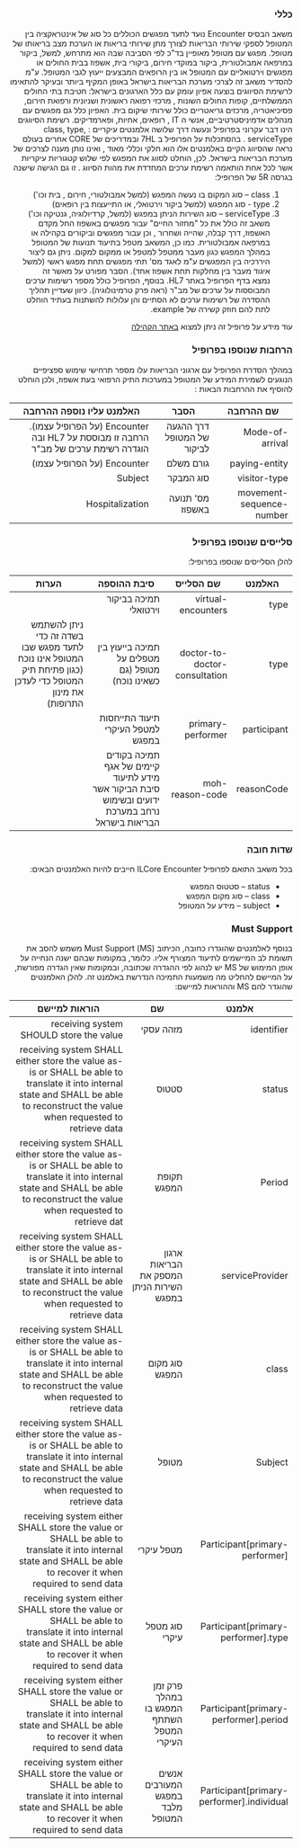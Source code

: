 <div dir="rtl" markdown="1">

### כללי
משאב הבסיס Encounter  נועד לתעד מפגשים הכוללים כל סוג של אינטראקציה בין המטופל לספקי שירותי הבריאות לצורך מתן שירותי בריאות או הערכת מצב בריאותו של מטופל. מפגש עם מטופל מאופיין בד"כ לפי הסביבה שבה הוא מתרחש, למשל, ביקור במרפאה אמבולטורית, ביקור במוקדי חירום, ביקורי בית, אשפוז בבית החולים או מפגשים וירטואליים עם המטופל או בין הרופאים המבצעים ייעוץ לגבי המטופל. ע"מ להסדיר משאב זה לצרכי מערכת הבריאות בישראל באופן המקיף ביותר ובעיקר להתאימו לרשימת הסיווגים בוצעה אפיון עומק עם כלל הארגונים בישראל: חטיבת בתי החולים הממשלתיים, קופות החולים השונות , מרכזי רפואה ראשונית ושניונית ורפואת חירום, פסיכיאטריה, מרכזים גריאטריים כולל שירותי שיקום בית. האפיון כלל גם מפגשים עם מנהלים אדמיניסטרטיביים, אנשי ה IT , רופאים, אחיות, ופארמדיקים. 
רשימת הסיווגים הינו דבר עקרוני בפרופיל ונעשה דרך שלושה אלמנטים עיקריים : class, type, serviceType . בהסתכלות על הפרופיל ב 7HL ובמדריכים של CORE אחרים בעולם נראה שהסיווג הקיים באלמנטים אלו הוא חלקי וכללי מאוד , ואינו נותן מענה לצרכים של מערכת הבריאות בישראל. לכן, הוחלט לסווג את המפגש לפי שלוש קטגוריות עיקריות אשר לכל אחת הותאמה רשימת ערכים המחדדת את מהות הסיווג . זו גם הגישה שישנה בגרסה 5R של הפרופיל:
1. class – סוג המקום בו נעשה המפגש (למשל אמבולטורי, חירום , בית וכו')
2. type  - סוג המפגש (למשל ביקור וירטואלי, או התייעצות בין רופאים)
3. serviceType – סוג השירות הניתן במפגש (למשל, קרדיולוגיה, גנטיקה וכו') 
משאב זה כולל את כל "מחזור החיים" עבור מפגשים באשפוז החל מקדם האשפוז, דרך קבלה, שהייה ושחרור , וכן עבור מפגשים וביקורים בקהילה או במרפאה אמבולטורית. כמו כן, המשאב מטפל בתיעוד תנועות של המטופל במהלך המפגש כגון מעבר ממטפל למטפל או ממקום למקום. ניתן גם ליצור היררכיה בין המפגשים ע"מ לאגד מס' תתי מפגשים תחת מפגש ראשי (למשל איגוד מעבר בין מחלקות תחת אשפוז אחד).    הסבר מפורט על מאשר זה נמצא בדף הפרופיל באתר HL7.
בנוסף, הפרופיל כולל מספר רשימות ערכים המבוססות על ערכים של מב"ר  (ראה פרק טרמינולוגיה). כיוון שעדיין תהליך ההסדרה של רשימות ערכים לא הסתיים והן עלולות להשתנות בעתיד הוחלט לתת להם חוזק קשירה של example.

עוד מידע על פרופיל זה ניתן למצוא 
[ באתר הקהילה](https://www.fhir-il-community.org/projects/il-core-encounter-profile)

### הרחבות שנוספו בפרופיל 
במהלך הסדרת הפרופיל עם ארגוני הבריאות עלו מספר תרחישי שימוש ספציפיים הנוגעים לשמירת  המידע של המטופל במערכות התיק הרפואי בעת אשפוז, ולכן הוחלט להוסיף את ההרחבות הבאות :

| שם ההרחבה | הסבר | האלמנט עליו נוספה ההרחבה |
| --- | --- | --- |
| Mode-of-arrival | דרך ההגעה של המטופל לביקור  | Encounter (על הפרופיל עצמו). הרחבה זו מבוססת על HL7 ובה הוגדרה רשימת ערכים של מב"ר |
| paying-entity | גורם משלם | Encounter (על הפרופיל עצמו) |
| visitor-type | סוג המבקר | Subject |
| movement-sequence-number | מס' תנועה באשפוז | Hospitalization |

### סלייסים שנוספו בפרופיל 
להלן הסלייסים שנוספו בפרופיל:

| האלמנט | שם הסלייס | סיבת ההוספה | הערות |
| --- | --- | --- | --- |
| type | virtual-encounters | תמיכה בביקור וירטואלי |     |
| type | doctor-to-doctor-consultation | תמיכה בייעוץ בין מטפלים על מטופל (גם כשאינו נוכח) | ניתן להשתמש בשדה זה כדי לתעד מפגש שבו המטופל אינו נוכח (כגון פתיחת תיק המטופל כדי לעדכן את מינון התרופות) |
| participant | primary-performer | תיעוד התייחסות למטפל העיקרי במפגש |     |
| reasonCode | moh-reason-code | תמיכה בקודים קיימים של אגף מידע לתיעוד סיבת הביקור אשר ידועים ובשימוש נרחב במערכת הבריאות בישראל |     |

### שדות חובה 
בכל משאב התואם לפרופיל ILCore Encounter  חייבים להיות האלמנטים הבאים:
-	status – סטטוס המפגש
-	class – סוג מקום המפגש
-	subject – מידע על המטופל 


### Must Support

בנוסף לאלמנטים שהוגדרו כחובה, הכיתוב (MS) Must Support משמש להסב את תשומת לב המיישמים לתיעוד המצורף אליו. כלומר, במקומות שבהם ישנה הנחייה על אופן המימוש של MS יש לנהוג לפי ההגדרה שכתובה, ובמקומות שאין הגדרה מפורשת, על המיישם להחליט מה משמעות התמיכה הנדרשת באלמנט זה. להלן האלמנטים שהוגדר להם MS וההוראות למיישם:

| אלמנט | שם  | הוראות למיישם |
| --- | --- | --- |
| identifier | מזהה עסקי | receiving system SHOULD store the value |
| status | סטטוס | receiving system SHALL either store the value as-is or SHALL be able to translate it into internal state and SHALL be able to reconstruct the value when requested to retrieve data |
| Period | תקופת המפגש | receiving system SHALL either store the value as-is or SHALL be able to translate it into internal state and SHALL be able to reconstruct the value when requested to retrieve dat |
| serviceProvider | ארגון הבריאות המספק את השירות הניתן במפגש | receiving system SHALL either store the value as-is or SHALL be able to translate it into internal state and SHALL be able to reconstruct the value when requested to retrieve data |
| class | סוג מקום המפגש | receiving system SHALL either store the value as-is or SHALL be able to translate it into internal state and SHALL be able to reconstruct the value when requested to retrieve data |
| Subject | מטופל | receiving system SHALL either store the value as-is or SHALL be able to translate it into internal state and SHALL be able to reconstruct the value when requested to retrieve data |
| Participant\[primary-performer\] | מטפל עיקרי | receiving system either SHALL store the value or SHALL be able to translate it into internal state and SHALL be able to recover it when required to send data |
| Participant\[primary-performer\].type | סוג מטפל עיקרי | receiving system either SHALL store the value or SHALL be able to translate it into internal state and SHALL be able to recover it when required to send data |
| Participant\[primary-performer\].period | פרק זמן במהלך המפגש בו השתתף המטפל העיקרי | receiving system either SHALL store the value or SHALL be able to translate it into internal state and SHALL be able to recover it when required to send data |
| Participant\[primary-performer\].individual | אנשים המעורבים במפגש מלבד המטופל | receiving system either SHALL store the value or SHALL be able to translate it into internal state and SHALL be able to recover it when required to send data |

</div>